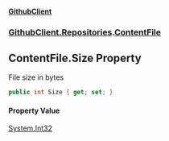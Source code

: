 #### [GithubClient](index 'index')
### [GithubClient.Repositories](GithubClient.Repositories 'GithubClient.Repositories').[ContentFile](GithubClient.Repositories.ContentFile 'GithubClient.Repositories.ContentFile')

## ContentFile.Size Property

File size in bytes

```csharp
public int Size { get; set; }
```

#### Property Value
[System.Int32](https://docs.microsoft.com/en-us/dotnet/api/System.Int32 'System.Int32')